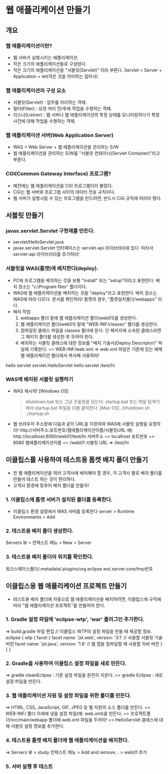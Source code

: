 # 웹 애플리케이션 만들기
## 개요
### 웹 애플리케이션이란?
- 웹 서버가 실행시키는 애플리케이션.
- 작은 크기의 애플리케이션들로 구성된다.
- 작은 크기의 애플리케이션을 "서블릿(Servlet)" 이라 부른다.
    Servlet = Server + Application + let(작은 것을 의미하는 접미사)

### 웹 애플리케이션의 구성 요소
- 서블릿(Servlet) : 업무를 처리하는 객체.
- 필터(Filter) : 요청 처리 전/후에 작업을 수행하는 객체. 
- 리스너(Listner) : 웹 서버나 웹 애플리케이션의 특정 상태를 모니터링하다가
                      특정 사건에 대해 작업을 수행하는 객체.

### 웹 애플리케이션 서버(Web Application Server)
- WAS = Web Server + 웹 애플리케이션을 관리하는 S/W
- 웹 애플리케이션을 관리하는 S/W를 "서블릿 컨테이너(Servlet Container)"라고 부른다.

### CGI(Common Gateway Interface) 프로그램?
- 예전에는 웹 애플리케이션을 CGI 프로그램이라 불렀다.
- CGI는 웹 서버와 프로그램 사이의 데이터 전송 규칙이다.
- 웹 서버가 실행시킬 수 있는 프로그램을 만드려면, 
  반드시 CGI 규칙에 따라야 했다.
    
## 서블릿 만들기
### javax.servlet.Servlet 구현체를 만든다.
- servlet/HelloServlet.java
- javax.servlet.Servlet 인터페이스는 servlet-api 라이브러리에 있다.
  따라서 servlet-api 라이브러리를 추가하라!

### 서블릿을 WAS(톰캣)에 배치한다(deploy).
- PC에 프로그램을 배치하는 것을 보통 "install" 또는 "setup"이라고 표현한다.
  배치 장소는 "c:\Program files" 폴더이다.
- WAS에 웹 애플리케이션을 배치하는 것을 "deploy"라고 표현한다.
  배치 장소는 WAS에 따라 다르다. 문서를 확인하라!
  톰캣의 경우, "톰캣설치폴더/webapps" 이다.
- 배치 작업
  1) webapps 폴더 밑에 웹 애플리케이션 폴더(web01)를 생성한다.
  2) 웹 애플리케이션 폴더(web01) 밑에 "WEB-INF/classes" 폴더를 생성한다.
  3) 컴파일된 클래스 파일을 classes 폴더에 둔다.
     단 패키지에 소속된 클래스라면 그 패키지 폴더를 생성한 후 두어야 한다.
  4) 배치하는 서블릿 클래스에 대한 정보를 "배치 기술서(Deploy Descriptor)" 파일에 기록한다.
     => WEB-INF/web.xml 
     => web.xml 파일은 기존에 있는 예제 웹 애플리케이션 폴더에서 복사해 사용하라! 
<?xml version="1.0" encoding="UTF-8"?>
<web-app xmlns="http://xmlns.jcp.org/xml/ns/javaee"
  xmlns:xsi="http://www.w3.org/2001/XMLSchema-instance"
  xsi:schemaLocation="http://xmlns.jcp.org/xml/ns/javaee
                      http://xmlns.jcp.org/xml/ns/javaee/web-app_3_1.xsd"
  version="3.1"
  metadata-complete="true">

  <!-- 서블릿 클래스 정보 등록 -->
  <servlet>
    <servlet-name>hello servlet</servlet-name>
    <servlet-class>servlet.HelloServlet</servlet-class>
  </servlet>
  
  <!-- 서블릿에 URL을 부여 -->
  <servlet-mapping>
    <servlet-name>hello servlet</servlet-name>
    <url-pattern>/test/hi</url-pattern>
  </servlet-mapping>
</web-app>

### WAS에 배치된 서블릿 실행하기
- WAS 재시작!
  [Windows OS]
    > shutdown.bat 또는 그냥 콘솔창을 닫는다.
    > startup.bat 또는 파일 탐색기에서 startup.bat 파일을 더블 클릭한다.
  [Mac OS]
    > ./shutdown.sh
    > ./startup.sh
  
- 웹 브라우저 주소창에 다음과 같이 URL을 지정하여 WAS에 서블릿 실행을 요청하라!
      http://서버주소:포트번호/웹애플리케이션이름/서블릿URL
  예) http://localhost:8080/web01/test/hi
      서버주소 => localhost
      포트번호 => 8080
      웹애플리케이션이름 => /web01
      서블릿 URL => /test/hi

## 이클립스를 사용하여 테스트용 톰캣 배치 폴더 만들기
- 한 웹 애플리케이션을 여러 고객사에 배치해야 할 경우,
  각 고객사 별로 배치 폴더를 만들어 테스트 하는 것이 편리하다.
- 고객사 환경에 맞추어 배치 폴더를 만들자!

### 1. 이클립스에 톰캣 서버가 설치된 폴더를 등록한다.
- 이클립스 환경 설정에서 WAS 서버를 등록한다 
  server > Runtime Environments > Add 

### 2. 테스트용 배치 폴더 생성한다.
  Servers 뷰 > 컨텍스트 메뉴 > New > Server

### 3. 테스트용 배치 폴더의 위치를 확인한다.
  워크스페이스폴더/.metadata/.plugins/org.eclipse.wst.server.core/tmp번호


## 이클립스용 웹 애플리케이션 프로젝트 만들기
- 테스트용 배치 폴더에 자동으로 웹 애플리케이션을 배치하려면,
  이클립스에 규칙에 따라 "웹 애플리케이션 프로젝트"를 만들어야 한다.
### 1. Gradle 설정 파일에 'eclipse-wtp', 'war' 플러그인 추가한다.
  => build.gradle 파일 편집
// 이클립스 WTP의 설정 파일을 만들 때 제공할 정보.
eclipse {
  wtp {
    facet {
      facet name: 'jst.web', version: '3.1'    // 사용할 서블릿 기술 버전
      facet name: 'jst.java', version: '1.8'   // 웹 앱을 컴파일할 때 사용할 자바 버전
    }
  }
}   
### 2. Gradle을 사용하여 이클립스 설정 파일을 새로 만든다.
  => gradle cleanEclipse  : 기존 설정 파일을 완전히 지운다.
  => gradle Eclipse       : 새로 설정 파일을 만든다.

### 3. 웹 애플리케이션 자원 및 설정 파일을 위한 폴더를 만든다.
  => HTML, CSS, JavaScript, GIF, JPEG 등 웹 자원의 소스 폴더를 만든다.
  => WEB-INF/ 폴더 아래에 넣을 설정 파일(예: web.xml)을 만든다.
  => 프로젝트폴더/src/main/webapp 폴더에 web.xml 파일을 두어라!
  => HelloServlet 클래스에 대해 서블릿 설정 정보를 추가한다.
  
### 4. 테스트용 톰캣 배치 폴더에 웹 애플리케이션을 배치한다.
  => Servers 뷰 > study 컨텍스트 메뉴 > Add and remove... > web01 추가

### 5. 서버 실행 후 테스트 


   
   
   
   
   
